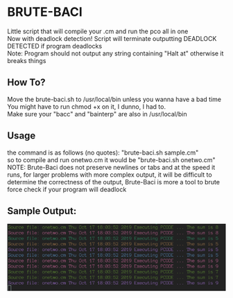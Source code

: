 # BRUTE-BACI
Little script that will compile your .cm and run the pco all in one <br/>
Now with deadlock detection! Script will terminate outputting DEADLOCK DETECTED if program deadlocks <br/>
Note: Program should not output any string containing "Halt at" otherwise it breaks things 
## How To?
Move the brute-baci.sh to /usr/local/bin unless you wanna have a bad time<br/>
You might have to run chmod +x on it, I dunno, I had to.<br/>
Make sure your "bacc" and "bainterp" are also in /usr/local/bin<br/>
## Usage
the command is as follows (no quotes): "brute-baci.sh sample.cm"<br/>
so to compile and run onetwo.cm it would be "brute-baci.sh onetwo.cm" <br/>
NOTE: Brute-Baci does not preserve newlines or tabs and at the speed it runs, for larger problems with more complex output, it will be difficult to determine the correctness of the output, Brute-Baci is more a tool to brute force check if your program will deadlock
## Sample Output:
![Alt text](brutebaci.png)
